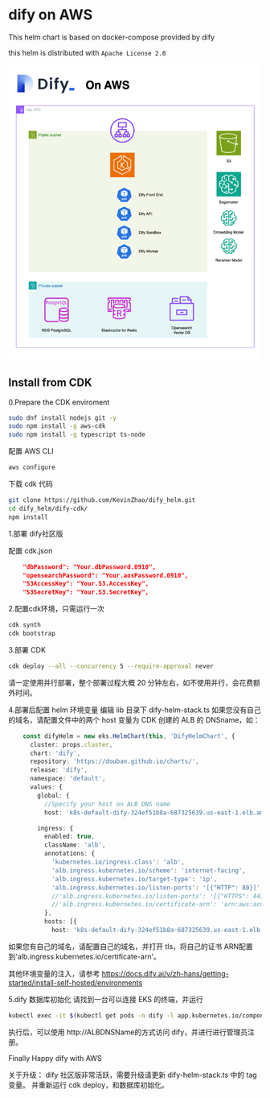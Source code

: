 # dify on AWS

This helm chart is based on docker-compose provided by dify

this helm is distributed with `Apache License 2.0`

![Deployment Architecture](https://github.com/KevinZhao/dify_helm/blob/main/doc/Architecture.png?raw=true)

## Install from CDK

0.Prepare the CDK enviroment
```bash
sudo dnf install nodejs git -y
sudo npm install -g aws-cdk 
sudo npm install -g typescript ts-node
```

配置 AWS CLI
```bash
aws configure
```

下载 cdk 代码
```bash
git clone https://github.com/KevinZhao/dify_helm.git
cd dify_helm/dify-cdk/
npm install
```

1.部署 dify社区版

配置 cdk.json
```json
    "dbPassword": "Your.dbPassword.0910",
    "opensearchPassword": "Your.aosPassword.0910",
    "S3AccessKey": "Your.S3.AccessKey",
    "S3SecretKey": "Your.S3.SecretKey",
```

2.配置cdk环境，只需运行一次
```bash
cdk synth
cdk bootstrap
```

3.部署 CDK
```bash
cdk deploy --all --concurrency 5 --require-approval never
```
请一定使用并行部署，整个部署过程大概 20 分钟左右，如不使用并行，会花费额外时间。

4.部署后配置 helm 环境变量
编辑 lib 目录下 dify-helm-stack.ts
如果您没有自己的域名，请配置文件中的两个 host 变量为 CDK 创建的 ALB 的 DNSname，如：
```ts
    const difyHelm = new eks.HelmChart(this, 'DifyHelmChart', {
      cluster: props.cluster,
      chart: 'dify',
      repository: 'https://douban.github.io/charts/',
      release: 'dify',
      namespace: 'default',
      values: {
        global: {
          //Specify your host on ALB DNS name
          host: 'k8s-default-dify-324ef51b8a-687325639.us-east-1.elb.amazonaws.com',
```
```ts
        ingress: {
          enabled: true,
          className: 'alb',
          annotations: {
            'kubernetes.io/ingress.class': 'alb',
            'alb.ingress.kubernetes.io/scheme': 'internet-facing',
            'alb.ingress.kubernetes.io/target-type': 'ip',
            'alb.ingress.kubernetes.io/listen-ports': '[{"HTTP": 80}]',
            //'alb.ingress.kubernetes.io/listen-ports': '[{"HTTPS": 443}]',
            //'alb.ingress.kubernetes.io/certificate-arn': 'arn:aws:acm:ap-southeast-1:788668107894:certificate/6404aaf8-6051-4637-8d93-d948932b18b6',
          },
          hosts: [{
            host: 'k8s-default-dify-324ef51b8a-687325639.us-east-1.elb.amazonaws.com',
```

如果您有自己的域名，请配置自己的域名，并打开 tls，将自己的证书 ARN配置到'alb.ingress.kubernetes.io/certificate-arn'。


其他环境变量的注入，请参考 https://docs.dify.ai/v/zh-hans/getting-started/install-self-hosted/environments

5.dify 数据库初始化
请找到一台可以连接 EKS 的终端，并运行
```bash
kubectl exec -it $(kubectl get pods -n dify -l app.kubernetes.io/component=api -o jsonpath='{.items[0].metadata.name}') -n dify -- flask db upgrade
```

执行后，可以使用 http://ALBDNSName的方式访问 dify，并进行进行管理员注册。

Finally
Happy dify with AWS

关于升级：
dify 社区版非常活跃，需要升级请更新 dify-helm-stack.ts 中的 tag 变量。
并重新运行 cdk deploy，和数据库初始化。
